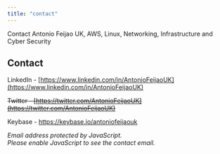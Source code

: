 ```yaml
---
title: "contact"
---
```


Contact Antonio Feijao UK, AWS, Linux, Networking, Infrastructure and Cyber Security

## Contact

LinkedIn - [https://www.linkedin.com/in/AntonioFeijaoUK](https://www.linkedin.com/in/AntonioFeijaoUK)

~~Twitter - [https://twitter.com/AntonioFeijaoUK](https://twitter.com/AntonioFeijaoUK)~~

Keybase - <https://keybase.io/antoniofeijaouk>

<div id="emailHERE"></div>

<script TYPE="text/javascript">
    <!-- 
    // protected email script by Joe Maller
    // JavaScripts available at http://www.joemaller.com
    // this script is free to use and distribute
    // but please credit me and/or link to my site

    emailE='gmail.com'
    emailE=('antoniofeijao' + '@' + emailE)
    //document.write('<A href="mailto:' + emailE + '">' + emailE + '</a>');

    var myDiv = document.getElementById("emailHERE");
    myDiv.innerHTML = ("Email - " + '<A href="mailto:' + emailE + '">' + emailE + '</a>');

     //-->
</script>
<noscript>
    <em>Email address protected by JavaScript.<BR>
    Please enable JavaScript to see the contact email.</em>
</noscript>

